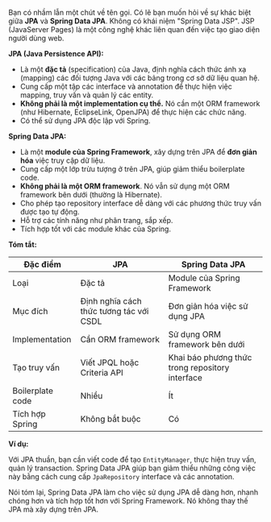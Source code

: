 Bạn có nhầm lẫn một chút về tên gọi. Có lẽ bạn muốn hỏi về sự khác biệt giữa **JPA** và **Spring Data JPA**. Không có khái niệm "Spring Data JSP".  JSP (JavaServer Pages) là một công nghệ khác liên quan đến việc tạo giao diện người dùng web.

**JPA (Java Persistence API):**

* Là một **đặc tả** (specification) của Java, định nghĩa cách thức ánh xạ (mapping) các đối tượng Java với các bảng trong cơ sở dữ liệu quan hệ.
* Cung cấp một tập các interface và annotation để thực hiện việc mapping, truy vấn và quản lý các entity.
* **Không phải là một implementation cụ thể.**  Nó cần một ORM framework (như Hibernate, EclipseLink, OpenJPA) để thực hiện các chức năng.
* Có thể sử dụng JPA độc lập với Spring.

**Spring Data JPA:**

* Là một **module của Spring Framework**, xây dựng trên JPA để **đơn giản hóa** việc truy cập dữ liệu.
* Cung cấp một lớp trừu tượng ở trên JPA, giúp giảm thiểu boilerplate code.
* **Không phải là một ORM framework**.  Nó vẫn sử dụng một ORM framework bên dưới (thường là Hibernate).
* Cho phép tạo repository interface dễ dàng với các phương thức truy vấn được tạo tự động.
* Hỗ trợ các tính năng như phân trang, sắp xếp.
* Tích hợp tốt với các module khác của Spring.

**Tóm tắt:**

| Đặc điểm | JPA | Spring Data JPA |
|---|---|---|
| Loại | Đặc tả | Module của Spring Framework |
| Mục đích | Định nghĩa cách thức tương tác với CSDL | Đơn giản hóa việc sử dụng JPA |
| Implementation | Cần ORM framework | Sử dụng ORM framework bên dưới |
| Tạo truy vấn | Viết JPQL hoặc Criteria API | Khai báo phương thức trong repository interface |
| Boilerplate code | Nhiều | Ít |
| Tích hợp Spring | Không bắt buộc | Có |


**Ví dụ:**

Với JPA thuần, bạn cần viết code để tạo `EntityManager`, thực hiện truy vấn, quản lý transaction.  Spring Data JPA giúp bạn giảm thiểu những công việc này bằng cách cung cấp `JpaRepository` interface và các annotation.

Nói tóm lại, Spring Data JPA làm cho việc sử dụng JPA dễ dàng hơn, nhanh chóng hơn và tích hợp tốt hơn với Spring Framework.  Nó không thay thế JPA mà xây dựng trên JPA.
